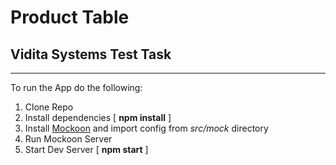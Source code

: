 # Product Table

## Vidita Systems Test Task

---

To run the App do the following:

1. Clone Repo
2. Install dependencies [ **npm install** ]
3. Install [Mockoon](https://mockoon.com/) and import config from _src/mock_ directory
4. Run Mockoon Server
5. Start Dev Server [ **npm start** ]

